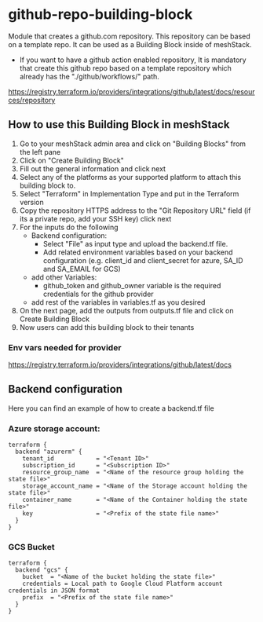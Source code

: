 # github-repo-building-block

Module that creates a github.com repository. This repository can be based on a template repo.
It can be used as a Building Block inside of meshStack.

* If you want to have a github action enabled repository, It is mandatory that create this github repo based on a template repository which already has the "./github/workflows/" path.

https://registry.terraform.io/providers/integrations/github/latest/docs/resources/repository

## How to use this Building Block in meshStack 

1. Go to your meshStack admin area and click on "Building Blocks" from the left pane
2. Click on "Create Building Block"
3. Fill out the general information and click next
4. Select any of the platforms as your supported platform to attach this building block to.
5. Select "Terraform" in Implementation Type and put in the Terraform version
6. Copy the repository HTTPS address to the "Git Repository URL" field (if its a private repo, add your SSH key) click next
7. For the inputs do the following
    - Backend configuration:
        - Select "File" as input type and upload the backend.tf file.
        - Add related environment variables based on your backend configuration (e.g. client_id and client_secret for azure, SA_ID and SA_EMAIL for GCS)
    - add other Variables:
        - github_token and github_owner variable is the required credentials for the github provider
    - add rest of the variables in variables.tf as you desired
8. On the next page, add the outputs from outputs.tf file and click on Create Building Block
9. Now users can add this building block to their tenants
### Env vars needed for provider

https://registry.terraform.io/providers/integrations/github/latest/docs

## Backend configuration
Here you can find an example of how to create a backend.tf file
### Azure storage account:
```
terraform {
  backend "azurerm" {
    tenant_id            = "<Tenant ID>"
    subscription_id      = "<Subscription ID>"
    resource_group_name  = "<Name of the resource group holding the state file>"
    storage_account_name = "<Name of the Storage account holding the state file>"
    container_name       = "<Name of the Container holding the state file>"
    key                  = "<Prefix of the state file name>"
  }
}
```

### GCS Bucket
```
terraform {
  backend "gcs" {
    bucket  = "<Name of the bucket holding the state file>"
    credentials = Local path to Google Cloud Platform account credentials in JSON format
    prefix  = "<Prefix of the state file name>"
  }
}
```



